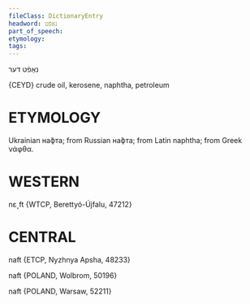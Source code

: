 ```yaml
---
fileClass: DictionaryEntry
headword: נאַפֿט
part_of_speech: 
etymology: 
tags: 
---
```

נאַפֿט
דער

{CEYD}
crude oil, kerosene, naphtha, petroleum

ETYMOLOGY
===========
Ukrainian на́фта; from Russian на́фта; from Latin naphtha; from Greek νάφθα.

WESTERN
========

nɛ˯ft {WTCP, Berettyó-Újfalu, 47212}

CENTRAL
========

naft {ETCP, Nyzhnya Apsha, 48233}

naft {POLAND, Wolbrom, 50196}

naft {POLAND, Warsaw, 52211}
